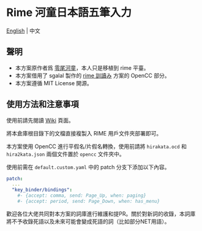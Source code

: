 # Rime 河童日本語五筆入力

[English](https://github.com/momijineko/Rime-KappaJP/blob/master/README.md) | 中文

## 聲明

- 本方案原作者爲 [零尾河童](https://github.com/zerobikappa/rime-kappajp86)，本人只是移植到 rime 平臺。
- 本方案借用了 sgalal 製作的 [rime 訓讀み](https://github.com/sgalal/rime-kunyomi) 方案的 OpenCC 部分。
- 本方案遵循 MIT License 開源。

## 使用方法和注意事項

使用前請先閱讀 [Wiki](https://github.com/momijineko/Rime-KappaJP/wiki) 頁面。

將本倉庫根目錄下的文檔直接複製入 RIME 用戶文件夾部署即可。

本方案使用 OpenCC 進行平假名/片假名轉換，使用前請將 `hirakata.ocd` 和 `hira2kata.json` 兩個文件置於 `opencc` 文件夾中。

使用前需在 `default.custom.yaml` 中的 patch 分支下添加以下內容。

```yaml
patch:
  ...
  "key_binder/bindings":
    #- {accept: comma, send: Page_Up, when: paging}
    #- {accept: period, send: Page_Down, when: has_menu}
```

歡迎各位大佬共同對本方案的詞庫進行維護和提PR。關於對新詞的收錄，本詞庫將不予收錄死語以及未來可能會變成死語的詞（比如部分NET用語）。
